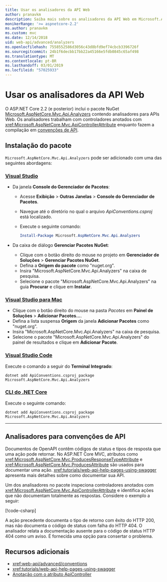 ```yaml
---
title: Usar os analisadores da API Web
author: pranavkm
description: Saiba mais sobre os analisadores da API Web em Microsoft.AspNetCore.Mvc.Api.Analyzers.
monikerRange: '>= aspnetcore-2.2'
ms.author: pranavkm
ms.custom: mvc
ms.date: 12/14/2018
uid: web-api/advanced/analyzers
ms.openlocfilehash: 7558552586d3056c43d8bfd9ef74cbcb3396726f
ms.sourcegitcommit: 24b1f6decbb17bb22a45166e5fdb0845c65af498
ms.translationtype: MT
ms.contentlocale: pt-BR
ms.lasthandoff: 03/01/2019
ms.locfileid: "57025933"
---
```

# <a name="use-web-api-analyzers"></a>Usar os analisadores da API Web

O ASP.NET Core 2.2 (e posterior) inclui o pacote NuGet [Microsoft.AspNetCore.Mvc.Api.Analyzers](https://www.nuget.org/packages/Microsoft.AspNetCore.Mvc.Api.Analyzers) contendo analisadores para APIs Web. Os analisadores trabalham com controladores anotados com <xref:Microsoft.AspNetCore.Mvc.ApiControllerAttribute> enquanto fazem a compilação em [convenções de API](xref:web-api/advanced/conventions).

## <a name="package-installation"></a>Instalação do pacote

`Microsoft.AspNetCore.Mvc.Api.Analyzers` pode ser adicionado com uma das seguintes abordagens:

### <a name="visual-studiotabvisual-studio"></a>[Visual Studio](#tab/visual-studio)

* Da janela **Console do Gerenciador de Pacotes**:
  * Acesse **Exibição** > **Outras Janelas** > **Console do Gerenciador de Pacotes**.
  * Navegue até o diretório no qual o arquivo *ApiConventions.csproj* está localizado.
  * Execute o seguinte comando:

    ```powershell
    Install-Package Microsoft.AspNetCore.Mvc.Api.Analyzers
    ```

* Da caixa de diálogo **Gerenciar Pacotes NuGet**:
  * Clique com o botão direito do mouse no projeto em **Gerenciador de Soluções** > **Gerenciar Pacotes NuGet**.
  * Defina a **Origem do pacote** como "nuget.org".
  * Insira "Microsoft.AspNetCore.Mvc.Api.Analyzers" na caixa de pesquisa.
  * Selecione o pacote "Microsoft.AspNetCore.Mvc.Api.Analyzers" na guia **Procurar** e clique em **Instalar**.

### <a name="visual-studio-for-mactabvisual-studio-mac"></a>[Visual Studio para Mac](#tab/visual-studio-mac)

* Clique com o botão direito do mouse na pasta *Pacotes* em **Painel de Soluções** > **Adicionar Pacotes...**.
* Defina a lista suspensa **Origem** da janela **Adicionar Pacotes** como "nuget.org".
* Insira "Microsoft.AspNetCore.Mvc.Api.Analyzers" na caixa de pesquisa.
* Selecione o pacote "Microsoft.AspNetCore.Mvc.Api.Analyzers" do painel de resultados e clique em **Adicionar Pacote**.

### <a name="visual-studio-codetabvisual-studio-code"></a>[Visual Studio Code](#tab/visual-studio-code)

Execute o comando a seguir do **Terminal Integrado**:

```console
dotnet add ApiConventions.csproj package Microsoft.AspNetCore.Mvc.Api.Analyzers
```

### <a name="net-core-clitabnetcore-cli"></a>[CLI do .NET Core](#tab/netcore-cli)

Execute o seguinte comando:

```console
dotnet add ApiConventions.csproj package Microsoft.AspNetCore.Mvc.Api.Analyzers
```

---

## <a name="analyzers-for-api-conventions"></a>Analisadores para convenções de API

Documentos de OpenAPI contêm códigos de status e tipos de resposta que uma ação pode retornar. No ASP.NET Core MVC, atributos como <xref:Microsoft.AspNetCore.Mvc.ProducesResponseTypeAttribute> e <xref:Microsoft.AspNetCore.Mvc.ProducesAttribute> são usados para documentar uma ação. <xref:tutorials/web-api-help-pages-using-swagger> apresenta mais detalhes sobre como documentar sua API.

Um dos analisadores no pacote inspeciona controladores anotados com <xref:Microsoft.AspNetCore.Mvc.ApiControllerAttribute> e identifica ações que não documentam totalmente as respostas. Considere o exemplo a seguir:

[!code-csharp[](conventions/sample/Controllers/ContactsController.cs?name=missing404docs&highlight=9)]

A ação precedente documenta o tipo de retorno com êxito do HTTP 200, mas não documenta o código de status com falha do HTTP 404. O analisador relata a documentação ausente para o código de status HTTP 404 como um aviso. É fornecida uma opção para consertar o problema.

## <a name="additional-resources"></a>Recursos adicionais

* <xref:web-api/advanced/conventions>
* <xref:tutorials/web-api-help-pages-using-swagger>
* [Anotação com o atributo ApiController](xref:web-api/index#annotation-with-apicontroller-attribute)
